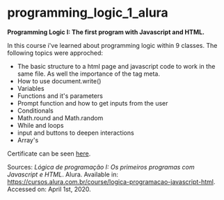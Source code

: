 # programming_logic_1_alura
 **Programming Logic I: The first program with Javascript and HTML.**
 
 In this course i've learned about programming logic within 9 classes. The following topics were approched:
 * The basic structure to a html page and javascript code to work in the same file. As well the importance of the tag meta.
 * How to use document.write()
 * Variables
 * Functions and it's parameters
 * Prompt function and how to get inputs from the user
 * Conditionals
 * Math.round and Math.random
 * While and loops
 * input and buttons to deepen interactions
 * Array's
 
 Certificate can be seen [here](https://cursos.alura.com.br/user/mozartsodre/course/logica-programacao-javascript-html/certificate).

Sources:
*Lógica de programação I: Os primeiros programas com Javascript e HTML*. Alura. Available in: <https://cursos.alura.com.br/course/logica-programacao-javascript-html>. Accessed on: April 1st, 2020.
